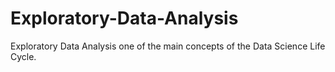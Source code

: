 # Exploratory-Data-Analysis
Exploratory Data Analysis one of the main concepts of the Data Science Life Cycle.
